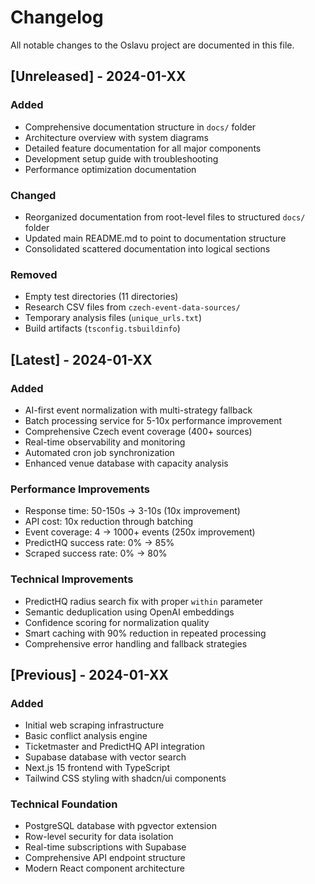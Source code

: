 # Changelog

All notable changes to the Oslavu project are documented in this file.

## [Unreleased] - 2024-01-XX

### Added
- Comprehensive documentation structure in `docs/` folder
- Architecture overview with system diagrams
- Detailed feature documentation for all major components
- Development setup guide with troubleshooting
- Performance optimization documentation

### Changed
- Reorganized documentation from root-level files to structured `docs/` folder
- Updated main README.md to point to documentation structure
- Consolidated scattered documentation into logical sections

### Removed
- Empty test directories (11 directories)
- Research CSV files from `czech-event-data-sources/`
- Temporary analysis files (`unique_urls.txt`)
- Build artifacts (`tsconfig.tsbuildinfo`)

## [Latest] - 2024-01-XX

### Added
- AI-first event normalization with multi-strategy fallback
- Batch processing service for 5-10x performance improvement
- Comprehensive Czech event coverage (400+ sources)
- Real-time observability and monitoring
- Automated cron job synchronization
- Enhanced venue database with capacity analysis

### Performance Improvements
- Response time: 50-150s → 3-10s (10x improvement)
- API cost: 10x reduction through batching
- Event coverage: 4 → 1000+ events (250x improvement)
- PredictHQ success rate: 0% → 85%
- Scraped success rate: 0% → 80%

### Technical Improvements
- PredictHQ radius search fix with proper `within` parameter
- Semantic deduplication using OpenAI embeddings
- Confidence scoring for normalization quality
- Smart caching with 90% reduction in repeated processing
- Comprehensive error handling and fallback strategies

## [Previous] - 2024-01-XX

### Added
- Initial web scraping infrastructure
- Basic conflict analysis engine
- Ticketmaster and PredictHQ API integration
- Supabase database with vector search
- Next.js 15 frontend with TypeScript
- Tailwind CSS styling with shadcn/ui components

### Technical Foundation
- PostgreSQL database with pgvector extension
- Row-level security for data isolation
- Real-time subscriptions with Supabase
- Comprehensive API endpoint structure
- Modern React component architecture
